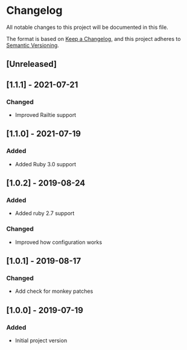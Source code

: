 # Changelog
All notable changes to this project will be documented in this file.

The format is based on [Keep a Changelog](https://keepachangelog.com/en/1.0.0/),
and this project adheres to [Semantic Versioning](https://semver.org/spec/v2.0.0.html).

## [Unreleased]

## [1.1.1] - 2021-07-21
### Changed
- Improved Railtie support

## [1.1.0] - 2021-07-19
### Added
- Added Ruby 3.0 support

## [1.0.2] - 2019-08-24
### Added
- Added ruby 2.7 support
### Changed
- Improved how configuration works

## [1.0.1] - 2019-08-17
### Changed
- Add check for monkey patches

## [1.0.0] - 2019-07-19
### Added
- Initial project version
